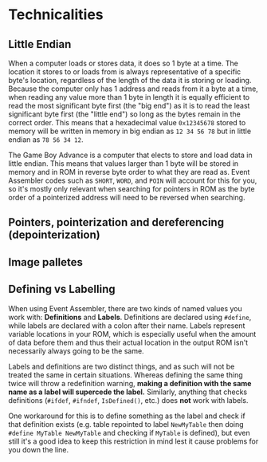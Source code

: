 # Technicalities

## Little Endian

When a computer loads or stores data, it does so 1 byte at a time. The location it stores to or loads from is always representative of a specific byte's location, regardless of the length of the data it is storing or loading. Because the computer only has 1 address and reads from it a byte at a time, when reading any value more than 1 byte in length it is equally efficient to read the most significant byte first (the "big end") as it is to read the least significant byte first (the "little end") so long as the bytes remain in the correct order. This means that a hexadecimal value `0x12345678` stored to memory will be written in memory in big endian as `12 34 56 78` but in little endian as `78 56 34 12`.

The Game Boy Advance is a computer that elects to store and load data in little endian. This means that values larger than 1 byte will be stored in memory and in ROM in reverse byte order to what they are read as. Event Assembler codes such as `SHORT`, `WORD`, and `POIN` will account for this for you, so it's mostly only relevant when searching for pointers in ROM as the byte order of a pointerized address will need to be reversed when searching.

## Pointers, pointerization and dereferencing \(depointerization\)

## Image palletes

## Defining vs Labelling

When using Event Assembler, there are two kinds of named values you work with: **Definitions** and **Labels**. Definitions are declared using `#define`, while labels are declared with a colon after their name. Labels represent variable locations in your ROM, which is especially useful when the amount of data before them and thus their actual location in the output ROM isn't necessarily always going to be the same.

Labels and definitions are two distinct things, and as such will not be treated the same in certain situations. Whereas defining the same thing twice will throw a redefinition warning, **making a definition with the same name as a label will supercede the label.** Similarly, anything that checks definitions \(`#ifdef`, `#ifndef`, `IsDefined()`, etc.\) does **not** work with labels.

One workaround for this is to define something as the label and check if that definition exists \(e.g. table repointed to label `NewMyTable` then doing `#define MyTable NewMyTable` and checking if `MyTable` is defined\), but even still it's a good idea to keep this restriction in mind lest it cause problems for you down the line.

